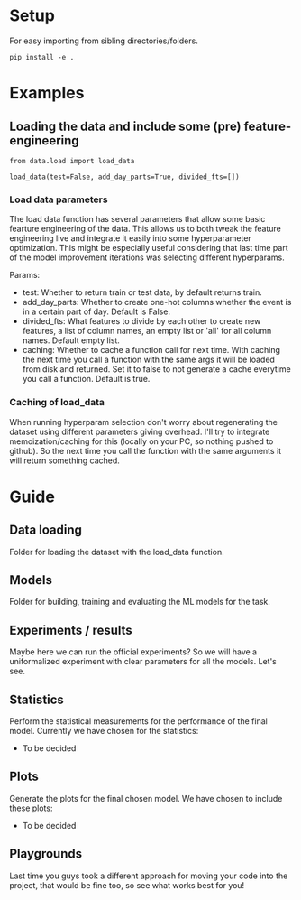 # Setup

For easy importing from sibling directories/folders.

```
pip install -e .
```

# Examples

## Loading the data and include some (pre) feature-engineering
```
from data.load import load_data

load_data(test=False, add_day_parts=True, divided_fts=[])
```

### Load data parameters
The load data function has several parameters that allow some basic fearture engineering of the data. This allows us to both tweak the feature engineering live and integrate it easily into some hyperparameter optimization. This might be especially useful considering that last time part of the model improvement iterations was selecting different hyperparams.


Params:
- test: Whether to return train or test data, by default returns train.
- add_day_parts: Whether to create one-hot columns whether the event is in a certain part of day. Default is False.
- divided_fts: What features to divide by each other to create new features, a list of column names, an empty list or 'all' for all column names. Default empty list.
- caching: Whether to cache a function call for next time. With caching the next time you call a function with the same args it will be loaded from disk and returned. Set it to false to not generate a cache everytime you call a function. Default is true.

### Caching of load_data
When running hyperparam selection don't worry about regenerating the dataset using different parameters giving overhead. I'll try to integrate memoization/caching for this (locally on your PC, so nothing pushed to github). So the next time you call the function with the same arguments it will return something cached.

# Guide

## Data loading
Folder for loading the dataset with the load_data function.

## Models
Folder for building, training and evaluating the ML models for the task. 

## Experiments / results
Maybe here we can run the official experiments? So we will have a uniformalized experiment with clear parameters for all the models. Let's see.

## Statistics
Perform the statistical measurements for the performance of the final model. Currently we have chosen for the statistics:
- To be decided

## Plots
Generate the plots for the final chosen model. We have chosen to include these plots:
- To be decided

## Playgrounds
Last time you guys took a different approach for moving your code into the project, that would be fine too, so see what works best for you!
